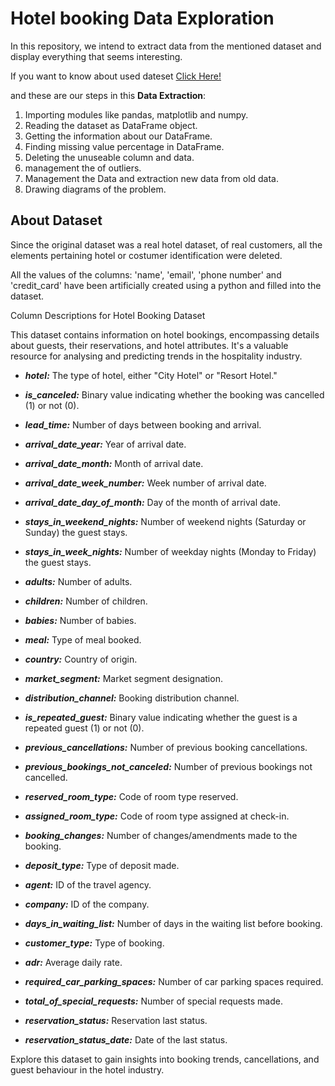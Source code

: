 # Hotel booking Data Exploration

In this repository, we intend to extract data from the mentioned dataset and display everything that seems interesting.

If you want to know about used dateset <a href="#about_ds">Click Here!</a>

and these are our steps in this __Data Extraction__:

1. Importing modules like pandas, matplotlib and numpy.
2. Reading the dataset as DataFrame object.
3. Getting the information about our DataFrame.
4. Finding missing value percentage in DataFrame. 
5. Deleting the unuseable column and data.
6. management the of outliers.
7. Management the Data and extraction new data from old data.
8. Drawing diagrams of the problem.



<h2 id="about_ds">About Dataset</h2>

Since the original dataset was a real hotel dataset, of real customers, all the elements pertaining hotel or costumer identification were deleted.

All the values of the columns: 'name', 'email', 'phone number' and 'credit_card' have been artificially created using a python and filled into the dataset.

Column Descriptions for Hotel Booking Dataset

This dataset contains information on hotel bookings, encompassing details about guests, their reservations, and hotel attributes. It's a valuable resource for analysing and predicting trends in the hospitality industry.

+ ***hotel:*** The type of hotel, either "City Hotel" or "Resort Hotel."

+ ***is_canceled:*** Binary value indicating whether the booking was cancelled (1) or not (0).

+ ***lead_time:*** Number of days between booking and arrival.

+ ***arrival_date_year:*** Year of arrival date.

+ ***arrival_date_month:*** Month of arrival date.

+ ***arrival_date_week_number:*** Week number of arrival date.

+ ***arrival_date_day_of_month:*** Day of the month of arrival date.

+ ***stays_in_weekend_nights:*** Number of weekend nights (Saturday or Sunday) the guest stays.

+ ***stays_in_week_nights:*** Number of weekday nights (Monday to Friday) the guest stays.

+ ***adults:*** Number of adults.

+ ***children:*** Number of children.

+ ***babies:*** Number of babies.

+ ***meal:*** Type of meal booked.

+ ***country:*** Country of origin.

+ ***market_segment:*** Market segment designation.

+ ***distribution_channel:*** Booking distribution channel.

+ ***is_repeated_guest:*** Binary value indicating whether the guest is a repeated guest (1) or not (0).

+ ***previous_cancellations:*** Number of previous booking cancellations.

+ ***previous_bookings_not_canceled:*** Number of previous bookings not cancelled.

+ ***reserved_room_type:*** Code of room type reserved.

+ ***assigned_room_type:*** Code of room type assigned at check-in.

+ ***booking_changes:*** Number of changes/amendments made to the booking.

+ ***deposit_type:*** Type of deposit made.

+ ***agent:*** ID of the travel agency.

+ ***company:*** ID of the company.

+ ***days_in_waiting_list:*** Number of days in the waiting list before booking.

+ ***customer_type:*** Type of booking.

+ ***adr:*** Average daily rate.

+ ***required_car_parking_spaces:*** Number of car parking spaces required.

+ ***total_of_special_requests:*** Number of special requests made.

+ ***reservation_status:*** Reservation last status.

+ ***reservation_status_date:*** Date of the last status.

Explore this dataset to gain insights into booking trends, cancellations, and guest behaviour in the hotel industry.